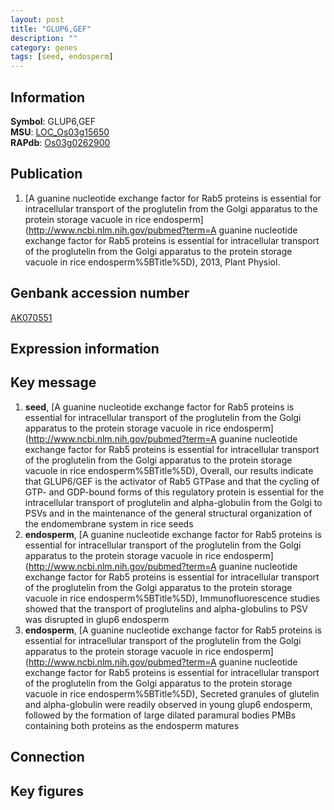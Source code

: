 ```yaml
---
layout: post
title: "GLUP6,GEF"
description: ""
category: genes
tags: [seed, endosperm]
---
```


## Information
__Symbol__: GLUP6,GEF  
__MSU__: [LOC_Os03g15650](http://rice.plantbiology.msu.edu/cgi-bin/ORF_infopage.cgi?orf=LOC_Os03g15650)  
__RAPdb__: [Os03g0262900](http://rapdb.dna.affrc.go.jp/viewer/gbrowse_details/irgsp1?name=Os03g0262900)  

## Publication
1. [A guanine nucleotide exchange factor for Rab5 proteins is essential for intracellular transport of the proglutelin from the Golgi apparatus to the protein storage vacuole in rice endosperm](http://www.ncbi.nlm.nih.gov/pubmed?term=A guanine nucleotide exchange factor for Rab5 proteins is essential for intracellular transport of the proglutelin from the Golgi apparatus to the protein storage vacuole in rice endosperm%5BTitle%5D), 2013, Plant Physiol.

## Genbank accession number
[AK070551](http://www.ncbi.nlm.nih.gov/nuccore/AK070551)  

## Expression information

## Key message
1. __seed__, [A guanine nucleotide exchange factor for Rab5 proteins is essential for intracellular transport of the proglutelin from the Golgi apparatus to the protein storage vacuole in rice endosperm](http://www.ncbi.nlm.nih.gov/pubmed?term=A guanine nucleotide exchange factor for Rab5 proteins is essential for intracellular transport of the proglutelin from the Golgi apparatus to the protein storage vacuole in rice endosperm%5BTitle%5D),  Overall, our results indicate that GLUP6/GEF is the activator of Rab5 GTPase and that the cycling of GTP- and GDP-bound forms of this regulatory protein is essential for the intracellular transport of proglutelin and alpha-globulin from the Golgi to PSVs and in the maintenance of the general structural organization of the endomembrane system in rice seeds
2. __endosperm__, [A guanine nucleotide exchange factor for Rab5 proteins is essential for intracellular transport of the proglutelin from the Golgi apparatus to the protein storage vacuole in rice endosperm](http://www.ncbi.nlm.nih.gov/pubmed?term=A guanine nucleotide exchange factor for Rab5 proteins is essential for intracellular transport of the proglutelin from the Golgi apparatus to the protein storage vacuole in rice endosperm%5BTitle%5D),  Immunofluorescence studies showed that the transport of proglutelins and alpha-globulins to PSV was disrupted in glup6 endosperm
3. __endosperm__, [A guanine nucleotide exchange factor for Rab5 proteins is essential for intracellular transport of the proglutelin from the Golgi apparatus to the protein storage vacuole in rice endosperm](http://www.ncbi.nlm.nih.gov/pubmed?term=A guanine nucleotide exchange factor for Rab5 proteins is essential for intracellular transport of the proglutelin from the Golgi apparatus to the protein storage vacuole in rice endosperm%5BTitle%5D),  Secreted granules of glutelin and alpha-globulin were readily observed in young glup6 endosperm, followed by the formation of large dilated paramural bodies PMBs containing both proteins as the endosperm matures

## Connection

## Key figures


